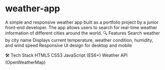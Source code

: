 # weather-app
A simple and responsive weather app built as a portfolio project by a junior front-end developer. The app allows users to search for real-time weather information of different cities around the world.
🔍 Features
Search weather by city name
Displays current temperature, weather condition, humidity, and wind speed
Responsive UI design for desktop and mobile

🛠️ Tech Stack
HTML5
CSS3
JavaScript (ES6+)
Weather API (OpenWeatherMap)
